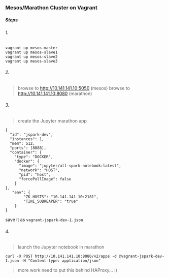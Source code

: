### Mesos/Marathon Cluster on Vagrant

##### Steps

###### 1.

```
vagrant up mesos-master
vagrant up mesos-slave1
vagrant up mesos-slave2
vagrant up mesos-slave3
```

###### 2.

> browse to http://10.141.141.10:5050 (mesos)
> browse to http://10.141.141.10:8080 (marathon)

###### 3.

> create the Jupyter marathon app

```
{
  "id": "jspark-dev",
  "instances": 1,
  "mem": 512,
  "ports": [8888],
  "container": {
    "type": "DOCKER",
    "docker": {
      "image": "jupyter/all-spark-notebook:latest",
      "network": "HOST",
      "pid": "host",
      "forcePullImage": false
    }
},
   "env": {
        "ZK_HOSTS": "10.141.141.10:2181",
        "TINI_SUBREAPER": "true"
    }
}
```

save it as ``vagrant-jspark-dev-1.json``

###### 4.

> launch the Jupyter notebook in marathon

``` curl -X POST http://10.141.141.10:8080/v2/apps -d @vagrant-jspark-dev-1.json -H "Content-type: application/json" ```


> more work need to put this behind HAProxy... :)
